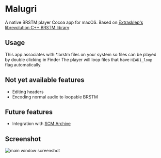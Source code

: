 # Malugri
A native BRSTM player Cocoa app for macOS. Based on [Extrasklep's librevolution C++ BRSTM library](https://github.com/Extrasklep/revolution)

## Usage
This app associates with *.brstm files on your system so files can be played by double clicking in Finder
The player will loop files that have `HEAD1_loop` flag automatically. 

## Not yet available features

* Editing headers
* Encoding normal audio to loopable BRSTM

## Future features
* Integration with [SCM Archive](https://smashcustommusic.net)

## Screenshot
 ![main window screenshot](https://scr.freeappsw.space/osx-5e36c23407e57.png)
